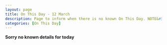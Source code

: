 ```yaml
---
layout: page
title: On This Day - 12 March
description: Page to inform when there is no known On This Day. NOTE&#58; There may still be comments.
categories: [On This Day]
---
```


**Sorry no known details for today**

